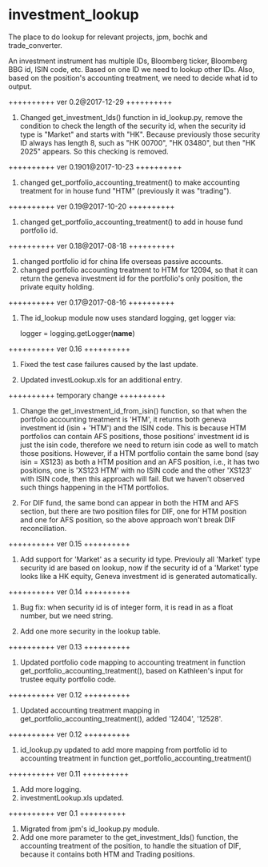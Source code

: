 # investment_lookup

The place to do lookup for relevant projects, jpm, bochk and trade_converter.

An investment instrument has multiple IDs, Bloomberg ticker, Bloomberg BBG id,
ISIN code, etc. Based on one ID we need to lookup other IDs. Also, based on the position's accounting treatment, we need to decide what id to output.



++++++++++
ver 0.2@2017-12-29
++++++++++
1. Changed get_investment_Ids() function in id_lookup.py, remove the condition to check the length of the security id, when the security id type is "Market" and starts with "HK". Because previously those security ID always has length 8, such as "HK 00700", "HK 03480", but then "HK 2025" appears. So this checking is removed.



++++++++++
ver 0.1901@2017-10-23
++++++++++
1. changed get_portfolio_accounting_treatment() to make accounting treatment for in house fund "HTM" (previously it was "trading").



++++++++++
ver 0.19@2017-10-20
++++++++++
1. changed get_portfolio_accounting_treatment() to add in house fund portfolio id.



++++++++++
ver 0.18@2017-08-18
++++++++++
1. changed portfolio id for china life overseas passive accounts.
2. changed portfolio accounting treatment to HTM for 12094, so that it can return the geneva investment id for the portfolio's only position, the private equity holding.



++++++++++
ver 0.17@2017-08-16
++++++++++
1. The id_lookup module now uses standard logging, get logger via:

	logger = logging.getLogger(__name__)


++++++++++
ver 0.16
++++++++++
1. Fixed the test case failures caused by the last update.

2. Updated investLookup.xls for an additional entry.



++++++++++
temporary change
++++++++++
1. Change the get_investment_id_from_isin() function, so that when the portfolio accounting treatment is 'HTM', it returns both geneva investment id (isin + 'HTM') and the ISIN code. This is because HTM portfolios can contain AFS positions, those positions' investment id is just the isin code, therefore we need to return isin code as well to match those positions. However, if a HTM portfolio contain the same bond (say isin = XS123) as both a HTM position and an AFS position, i.e., it has two positions, one is 'XS123 HTM' with no ISIN code and the other 'XS123' with ISIN code, then this approach will fail. But we haven't observed such things happening in the HTM portfolios.

2. For DIF fund, the same bond can appear in both the HTM and AFS section, but there are two position files for DIF, one for HTM position and one for AFS position, so the above approach won't break DIF reconciliation.



++++++++++
ver 0.15
++++++++++
1. Add support for 'Market' as a security id type. Previouly all 'Market' type security id are based on lookup, now if the security id of a 'Market' type looks like a HK equity, Geneva investment id is generated automatically.



++++++++++
ver 0.14
++++++++++
1. Bug fix: when security id is of integer form, it is read in as a float number, but we need string.

2. Add one more security in the lookup table.


++++++++++
ver 0.13
++++++++++
1. Updated portfolio code mapping to accounting treatment in function get_portfolio_accounting_treatment(), based on Kathleen's input for trustee equity portfolio code.


++++++++++
ver 0.12
++++++++++
1. Updated accounting treatment mapping in get_portfolio_accounting_treatment(), added '12404', '12528'.



++++++++++
ver 0.12
++++++++++
1. id_lookup.py updated to add more mapping from portfolio id to accounting treatment in function get_portfolio_accounting_treatment()



++++++++++
ver 0.11
++++++++++
1. Add more logging.
2. investmentLookup.xls updated.



++++++++++
ver 0.1
++++++++++
1. Migrated from jpm's id_lookup.py module.
2. Add one more parameter to the get_investment_Ids() function, the accounting treatment of the position, to handle the situation of DIF, because it contains both HTM and Trading positions.

